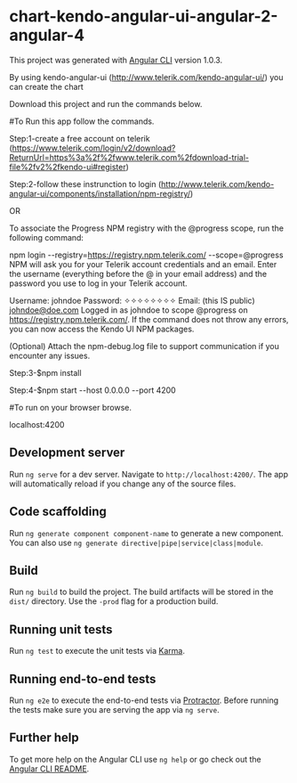 # chart-kendo-angular-ui-angular-2-angular-4

This project was generated with [Angular CLI](https://github.com/angular/angular-cli) version 1.0.3.

By using kendo-angular-ui (http://www.telerik.com/kendo-angular-ui/) you can create the chart 

Download this project and run the commands below.

#To Run this app follow the commands.

Step:1-create a free account on telerik (https://www.telerik.com/login/v2/download?ReturnUrl=https%3a%2f%2fwww.telerik.com%2fdownload-trial-file%2fv2%2fkendo-ui#register)

Step:2-follow these instrunction to login (http://www.telerik.com/kendo-angular-ui/components/installation/npm-registry/)

OR

To associate the Progress NPM registry with the @progress scope, run the following command:

npm login --registry=https://registry.npm.telerik.com/ --scope=@progress
NPM will ask you for your Telerik account credentials and an email. Enter the username (everything before the @ in your email address) and the password you use to log in your Telerik account.

Username: johndoe
Password: ✧✧✧✧✧✧✧✧
Email: (this IS public) johndoe@doe.com
Logged in as johndoe to scope @progress on https://registry.npm.telerik.com/.
If the command does not throw any errors, you can now access the Kendo UI NPM packages.

(Optional) Attach the npm-debug.log file to support communication if you encounter any issues.

Step:3-$npm install

Step:4-$npm start --host 0.0.0.0 --port 4200

#To run on your browser browse.

localhost:4200

## Development server

Run `ng serve` for a dev server. Navigate to `http://localhost:4200/`. The app will automatically reload if you change any of the source files.

## Code scaffolding

Run `ng generate component component-name` to generate a new component. You can also use `ng generate directive|pipe|service|class|module`.

## Build

Run `ng build` to build the project. The build artifacts will be stored in the `dist/` directory. Use the `-prod` flag for a production build.

## Running unit tests

Run `ng test` to execute the unit tests via [Karma](https://karma-runner.github.io).

## Running end-to-end tests

Run `ng e2e` to execute the end-to-end tests via [Protractor](http://www.protractortest.org/).
Before running the tests make sure you are serving the app via `ng serve`.

## Further help

To get more help on the Angular CLI use `ng help` or go check out the [Angular CLI README](https://github.com/angular/angular-cli/blob/master/README.md).

